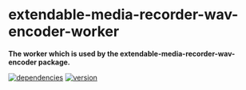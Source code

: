 # extendable-media-recorder-wav-encoder-worker

**The worker which is used by the extendable-media-recorder-wav-encoder package.**

[![dependencies](https://img.shields.io/david/chrisguttandin/extendable-media-recorder-wav-encoder-worker.svg?style=flat-square)](https://www.npmjs.com/package/extendable-media-recorder-wav-encoder-worker)
[![version](https://img.shields.io/npm/v/extendable-media-recorder-wav-encoder-worker.svg?style=flat-square)](https://www.npmjs.com/package/extendable-media-recorder-wav-encoder-worker)
